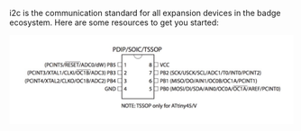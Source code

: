 i2c is the communication standard for all expansion devices in the badge ecosystem. Here are some resources to get you started:

![](https://github.com/TaylorHokanson/CAAint/blob/master/Media/ATTiny.jpeg)
